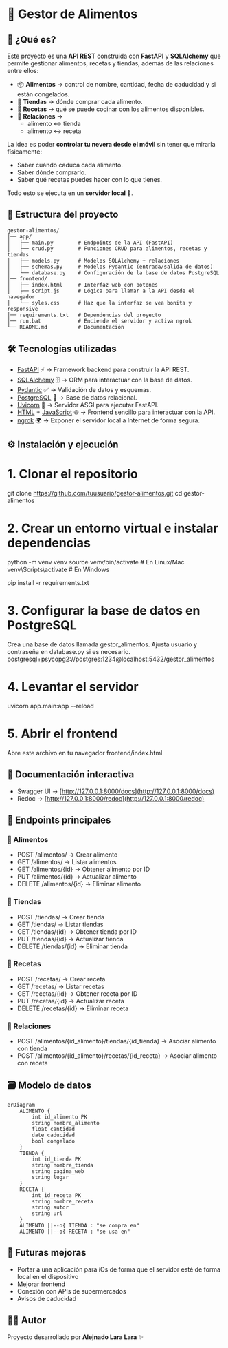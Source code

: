 # 🥗 Gestor de Alimentos

## 📌 ¿Qué es?
Este proyecto es una **API REST** construida con **FastAPI** y **SQLAlchemy** que permite gestionar alimentos, recetas y tiendas, además de las relaciones entre ellos:

- 📦 **Alimentos** → control de nombre, cantidad, fecha de caducidad y si están congelados.  
- 🏬 **Tiendas** → dónde comprar cada alimento.  
- 🍳 **Recetas** → qué se puede cocinar con los alimentos disponibles.  
- 🔗 **Relaciones** → 
  - alimento ↔ tienda  
  - alimento ↔ receta  

La idea es poder **controlar tu nevera desde el móvil** sin tener que mirarla físicamente:  
- Saber cuándo caduca cada alimento.  
- Saber dónde comprarlo.  
- Saber qué recetas puedes hacer con lo que tienes.  

Todo esto se ejecuta en un **servidor local** 🚀.

## 📂 Estructura del proyecto
```
gestor-alimentos/
│── app/
│   ├── main.py        # Endpoints de la API (FastAPI)
│   ├── crud.py        # Funciones CRUD para alimentos, recetas y tiendas
│   ├── models.py      # Modelos SQLAlchemy + relaciones
│   ├── schemas.py     # Modelos Pydantic (entrada/salida de datos)
│   └── database.py    # Configuración de la base de datos PostgreSQL
│── frontend/
│   ├── index.html     # Interfaz web con botones
│   ├── script.js      # Lógica para llamar a la API desde el navegador
│   └── syles.css      # Haz que la interfaz se vea bonita y responsive
│── requirements.txt   # Dependencias del proyecto
│── run.bat            # Enciende el servidor y activa ngrok
└── README.md          # Documentación
```


## 🛠️ Tecnologías utilizadas
- [FastAPI](https://fastapi.tiangolo.com/) ⚡ → Framework backend para construir la API REST.  
- [SQLAlchemy](https://www.sqlalchemy.org/) 🗄️ → ORM para interactuar con la base de datos.  
- [Pydantic](https://docs.pydantic.dev/) ✅ → Validación de datos y esquemas.  
- [PostgreSQL](https://www.postgresql.org/) 🐘 → Base de datos relacional.  
- [Uvicorn](https://www.uvicorn.org/) 🚀 → Servidor ASGI para ejecutar FastAPI.  
- [HTML](https://developer.mozilla.org/docs/Web/HTML) + [JavaScript](https://developer.mozilla.org/docs/Web/JavaScript) 🌐 → Frontend sencillo para interactuar con la API.  
- [ngrok](https://ngrok.com/) 🌍 → Exponer el servidor local a Internet de forma segura.  

## ⚙️ Instalación y ejecución

# 1. Clonar el repositorio
git clone https://github.com/tuusuario/gestor-alimentos.git
cd gestor-alimentos

# 2. Crear un entorno virtual e instalar dependencias
python -m venv venv
source venv/bin/activate  # En Linux/Mac
venv\Scripts\activate     # En Windows

pip install -r requirements.txt

# 3. Configurar la base de datos en PostgreSQL
Crea una base de datos llamada gestor_alimentos.
Ajusta usuario y contraseña en database.py si es necesario.
postgresql+psycopg2://postgres:1234@localhost:5432/gestor_alimentos

# 4. Levantar el servidor
uvicorn app.main:app --reload

# 5. Abrir el frontend
Abre este archivo en tu navegador
frontend/index.html

## 📖 Documentación interactiva
- Swagger UI → [http://127.0.0.1:8000/docs](http://127.0.0.1:8000/docs)  
- Redoc → [http://127.0.0.1:8000/redoc](http://127.0.0.1:8000/redoc)  

## 📖 Endpoints principales

### 🔹 Alimentos
- POST /alimentos/ → Crear alimento  
- GET /alimentos/ → Listar alimentos  
- GET /alimentos/{id} → Obtener alimento por ID  
- PUT /alimentos/{id} → Actualizar alimento  
- DELETE /alimentos/{id} → Eliminar alimento  

### 🔹 Tiendas
- POST /tiendas/ → Crear tienda  
- GET /tiendas/ → Listar tiendas  
- GET /tiendas/{id} → Obtener tienda por ID  
- PUT /tiendas/{id} → Actualizar tienda  
- DELETE /tiendas/{id} → Eliminar tienda  

### 🔹 Recetas
- POST /recetas/ → Crear receta  
- GET /recetas/ → Listar recetas  
- GET /recetas/{id} → Obtener receta por ID  
- PUT /recetas/{id} → Actualizar receta  
- DELETE /recetas/{id} → Eliminar receta  

### 🔹 Relaciones
- POST /alimentos/{id_alimento}/tiendas/{id_tienda} → Asociar alimento con tienda  
- POST /alimentos/{id_alimento}/recetas/{id_receta} → Asociar alimento con receta  

## 🗃️ Modelo de datos
```mermaid
erDiagram
    ALIMENTO {
        int id_alimento PK
        string nombre_alimento
        float cantidad
        date caducidad
        bool congelado
    }
    TIENDA {
        int id_tienda PK
        string nombre_tienda
        string pagina_web
        string lugar
    }
    RECETA {
        int id_receta PK
        string nombre_receta
        string autor
        string url
    }
    ALIMENTO ||--o{ TIENDA : "se compra en"
    ALIMENTO ||--o{ RECETA : "se usa en"
```
## 🚀 Futuras mejoras
- Portar a una aplicación para iOs de forma que el servidor esté de forma local en el dispositivo
- Mejorar frontend
- Conexión con APIs de supermercados
- Avisos de caducidad

## 👨‍💻 Autor
Proyecto desarrollado por **Alejnado Lara Lara** ✨
